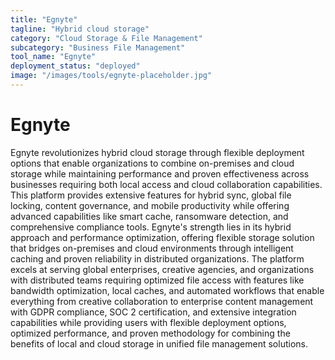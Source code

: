 ```yaml
---
title: "Egnyte"
tagline: "Hybrid cloud storage"
category: "Cloud Storage & File Management"
subcategory: "Business File Management"
tool_name: "Egnyte"
deployment_status: "deployed"
image: "/images/tools/egnyte-placeholder.jpg"
---
```


# Egnyte

Egnyte revolutionizes hybrid cloud storage through flexible deployment options that enable organizations to combine on-premises and cloud storage while maintaining performance and proven effectiveness across businesses requiring both local access and cloud collaboration capabilities. This platform provides extensive features for hybrid sync, global file locking, content governance, and mobile productivity while offering advanced capabilities like smart cache, ransomware detection, and comprehensive compliance tools. Egnyte's strength lies in its hybrid approach and performance optimization, offering flexible storage solution that bridges on-premises and cloud environments through intelligent caching and proven reliability in distributed organizations. The platform excels at serving global enterprises, creative agencies, and organizations with distributed teams requiring optimized file access with features like bandwidth optimization, local caches, and automated workflows that enable everything from creative collaboration to enterprise content management with GDPR compliance, SOC 2 certification, and extensive integration capabilities while providing users with flexible deployment options, optimized performance, and proven methodology for combining the benefits of local and cloud storage in unified file management solutions.